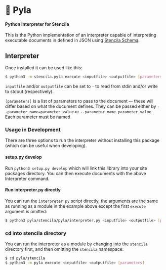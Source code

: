 # 🐍 Pyla

#### Python interpreter for Stencila

This is the Python implementation of an interpreter capable of interpreting executable
documents in defined in JSON using [Stencila Schema](https://stencila.github.io/schema/).

## Interpreter

Once installed it can be used like this:

```bash
$ python3 -m stencila.pyla execute <inputfile> <outputfile> [parameters]
```

`inputfile` and/or `outputfile` can be set to `-` to read from stdin and/or write to stdout (respectively).

`[parameters]` is a list of parameters to pass to the document –- these will differ based on what the document defines.
They can be passed either by `--parameter_name=parameter_value` or `--parameter_name parameter_value`. Each parameter
must be named.

### Usage in Development

There are three options to run the interpreter without installing this package (which can be useful when developing).

#### setup.py develop

Run `python3 setup.py develop` which will link this library into your site packages directory. You can then execute
documents with the above Interpreter command.

#### Run interpreter.py directly

You can run the `interpreter.py` script directly, the arguments are the same as running as a module in the example
above except the first `execute` argument is omitted:

```bash
$ python3 pyla/stencila/pyla/interpreter.py <inputfile> <outputfile> [parameters]
```

### cd into stencila directory

You can run the interpreter as a module by changing into the `stencila` directory first, and then omitting the
`stencila` namespace:

```bash
$ cd pyla/stencila
$ python3 -m pyla execute <inputfile> <outputfile> [parameters]
```
